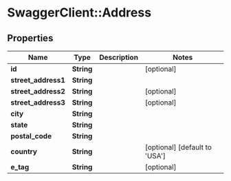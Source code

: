 # SwaggerClient::Address

## Properties
Name | Type | Description | Notes
------------ | ------------- | ------------- | -------------
**id** | **String** |  | [optional] 
**street_address1** | **String** |  | 
**street_address2** | **String** |  | [optional] 
**street_address3** | **String** |  | [optional] 
**city** | **String** |  | 
**state** | **String** |  | 
**postal_code** | **String** |  | 
**country** | **String** |  | [optional] [default to &#39;USA&#39;]
**e_tag** | **String** |  | [optional] 


